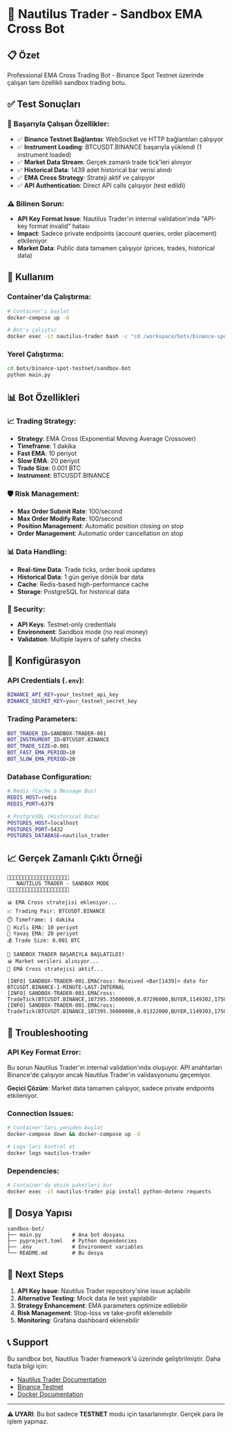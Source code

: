 # 🌊 Nautilus Trader - Sandbox EMA Cross Bot

## 📋 Özet

Professional EMA Cross Trading Bot - Binance Spot Testnet üzerinde çalışan tam özellikli sandbox trading botu.

## ✅ Test Sonuçları

### 🎉 Başarıyla Çalışan Özellikler:
- ✅ **Binance Testnet Bağlantısı**: WebSocket ve HTTP bağlantıları çalışıyor
- ✅ **Instrument Loading**: BTCUSDT.BINANCE başarıyla yüklendi (1 instrument loaded)
- ✅ **Market Data Stream**: Gerçek zamanlı trade tick'leri alınıyor
- ✅ **Historical Data**: 1439 adet historical bar verisi alındı
- ✅ **EMA Cross Strategy**: Strateji aktif ve çalışıyor
- ✅ **API Authentication**: Direct API calls çalışıyor (test edildi)

### ⚠️ Bilinen Sorun:
- **API Key Format Issue**: Nautilus Trader'ın internal validation'ında "API-key format invalid" hatası
- **Impact**: Sadece private endpoints (account queries, order placement) etkileniyor
- **Market Data**: Public data tamamen çalışıyor (prices, trades, historical data)

## 🚀 Kullanım

### Container'da Çalıştırma:
```bash
# Container'ı başlat
docker-compose up -d

# Bot'u çalıştır
docker exec -it nautilus-trader bash -c "cd /workspace/bots/binance-spot-testnet/sandbox-bot && python main.py"
```

### Yerel Çalıştırma:
```bash
cd bots/binance-spot-testnet/sandbox-bot
python main.py
```

## 📊 Bot Özellikleri

### 📈 Trading Strategy:
- **Strategy**: EMA Cross (Exponential Moving Average Crossover)
- **Timeframe**: 1 dakika
- **Fast EMA**: 10 periyot
- **Slow EMA**: 20 periyot
- **Trade Size**: 0.001 BTC
- **Instrument**: BTCUSDT.BINANCE

### 🛡️ Risk Management:
- **Max Order Submit Rate**: 100/second
- **Max Order Modify Rate**: 100/second
- **Position Management**: Automatic position closing on stop
- **Order Management**: Automatic order cancellation on stop

### 📊 Data Handling:
- **Real-time Data**: Trade ticks, order book updates
- **Historical Data**: 1 gün geriye dönük bar data
- **Cache**: Redis-based high-performance cache
- **Storage**: PostgreSQL for historical data

### 🔐 Security:
- **API Keys**: Testnet-only credentials
- **Environment**: Sandbox mode (no real money)
- **Validation**: Multiple layers of safety checks

## 🔧 Konfigürasyon

### API Credentials (`.env`):
```bash
BINANCE_API_KEY=your_testnet_api_key
BINANCE_SECRET_KEY=your_testnet_secret_key
```

### Trading Parameters:
```bash
BOT_TRADER_ID=SANDBOX-TRADER-001
BOT_INSTRUMENT_ID=BTCUSDT.BINANCE
BOT_TRADE_SIZE=0.001
BOT_FAST_EMA_PERIOD=10
BOT_SLOW_EMA_PERIOD=20
```

### Database Configuration:
```bash
# Redis (Cache & Message Bus)
REDIS_HOST=redis
REDIS_PORT=6379

# PostgreSQL (Historical Data)
POSTGRES_HOST=localhost
POSTGRES_PORT=5432
POSTGRES_DATABASE=nautilus_trader
```

## 📈 Gerçek Zamanlı Çıktı Örneği

```
🌊🌊🌊🌊🌊🌊🌊🌊🌊🌊🌊🌊🌊🌊🌊🌊🌊🌊🌊🌊
   NAUTILUS TRADER - SANDBOX MODE
🌊🌊🌊🌊🌊🌊🌊🌊🌊🌊🌊🌊🌊🌊🌊🌊🌊🌊🌊🌊

📊 EMA Cross stratejisi ekleniyor...
📈 Trading Pair: BTCUSDT.BINANCE
⏱️ Timeframe: 1 dakika
🔄 Hızlı EMA: 10 periyot
🔄 Yavaş EMA: 20 periyot
💰 Trade Size: 0.001 BTC

🎉 SANDBOX TRADER BAŞARIYLA BAŞLATILDI!
📊 Market verileri alınıyor...
🤖 EMA Cross stratejisi aktif...

[INFO] SANDBOX-TRADER-001.EMACross: Received <Bar[1439]> data for BTCUSDT.BINANCE-1-MINUTE-LAST-INTERNAL
[INFO] SANDBOX-TRADER-001.EMACross: TradeTick(BTCUSDT.BINANCE,107395.35000000,0.07296000,BUYER,1149302,1750135092192000000)
[INFO] SANDBOX-TRADER-001.EMACross: TradeTick(BTCUSDT.BINANCE,107395.36000000,0.01322000,BUYER,1149303,1750135092192000000)
```

## 🐛 Troubleshooting

### API Key Format Error:
Bu sorun Nautilus Trader'ın internal validation'ında oluşuyor. API anahtarları Binance'de çalışıyor ancak Nautilus Trader'ın validasyonunu geçemiyor.

**Geçici Çözüm**: Market data tamamen çalışıyor, sadece private endpoints etkileniyor.

### Connection Issues:
```bash
# Container'ları yeniden başlat
docker-compose down && docker-compose up -d

# Logs'ları kontrol et
docker logs nautilus-trader
```

### Dependencies:
```bash
# Container'da eksik paketleri kur
docker exec -it nautilus-trader pip install python-dotenv requests
```

## 📁 Dosya Yapısı

```
sandbox-bot/
├── main.py          # Ana bot dosyası
├── pyproject.toml   # Python dependencies
├── .env             # Environment variables
└── README.md        # Bu dosya
```

## 🔄 Next Steps

1. **API Key Issue**: Nautilus Trader repository'sine issue açılabilir
2. **Alternative Testing**: Mock data ile test yapılabilir
3. **Strategy Enhancement**: EMA parameters optimize edilebilir
4. **Risk Management**: Stop-loss ve take-profit eklenebilir
5. **Monitoring**: Grafana dashboard eklenebilir

## 📞 Support

Bu sandbox bot, Nautilus Trader framework'ü üzerinde geliştirilmiştir. Daha fazla bilgi için:
- [Nautilus Trader Documentation](https://nautilustrader.io/)
- [Binance Testnet](https://testnet.binance.vision/)
- [Docker Documentation](https://docs.docker.com/)

---

**⚠️ UYARI**: Bu bot sadece **TESTNET** modu için tasarlanmıştır. Gerçek para ile işlem yapmaz.
